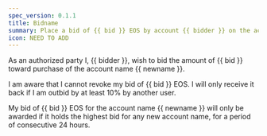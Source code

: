```yaml
---
spec_version: 0.1.1
title: Bidname
summary: Place a bid of {{ bid }} EOS by account {{ bidder }} on the account name {{ newname }}
icon: NEED TO ADD
---
```


As an authorized party I, {{ bidder }}, wish to bid the amount of {{ bid }} toward purchase of the account name {{ newname }}.

I am aware that I cannot revoke my bid of {{ bid }} EOS. I will only receive it back if I am outbid by at least 10% by another user. 

My bid of {{ bid }} EOS for the account name {{ newname }} will only be awarded if it holds the highest bid for any new account name, for a period of consecutive 24 hours.
